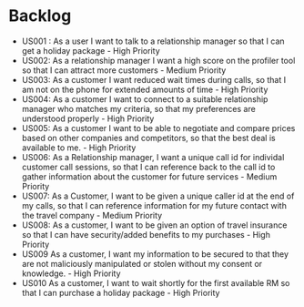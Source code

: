 # Backlog

* US001 : As a user I want to talk to a relationship manager so that I can get a holiday package - High Priority
* US002: As a relationship manager I want a high score on the profiler tool so that I can attract more customers - Medium Priority
* US003: As a customer I want reduced wait times during calls, so that I am not on the phone for extended amounts of time - High Priority
* US004: As a customer I want to connect to a suitable relationship manager who matches my criteria, so that my preferences are understood properly - High Priority
* US005: As a customer I want to be able to negotiate and compare prices based on other companies and competitors, so that the best deal is available to me. - High Priority
* US006: As a Relationship manager, I want a unique call id for individal customer call sessions, so that I can reference back to the call id to gather information about the customer for future services - Medium Priority
* US007: As a Customer, I want to be given a unique caller id at the end of my calls, so that I can reference information for my future contact with the travel company - Medium Priority
* US008: As a customer, I want to be given an option of travel insurance so that I can have security/added benefits to my purchases - High Priority
* US009 As a customer, I want my information to be secured to that they are not maliciously manipulated or stolen without my consent or knowledge. - High Priority
* US010 As a customer, I want to wait shortly for the first available RM so that I can purchase a holiday package - High Priority
